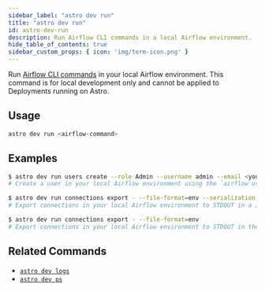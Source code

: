 ```yaml
---
sidebar_label: "astro dev run"
title: "astro dev run"
id: astro-dev-run
description: Run Airflow CLI commands in a local Airflow environment.
hide_table_of_contents: true
sidebar_custom_props: { icon: 'img/term-icon.png' }
---
```


Run [Airflow CLI commands](https://airflow.apache.org/docs/apache-airflow/stable/cli-and-env-variables-ref.html) in your local Airflow environment. This command is for local development only and cannot be applied to Deployments running on Astro.

## Usage

```sh
astro dev run <airflow-command>
```

## Examples

```sh
$ astro dev run users create --role Admin --username admin --email <your-email-address> --firstname <your-first-name> --lastname <your-last-name> --password admin
# Create a user in your local Airflow environment using the `airflow user create` Airflow CLI command

$ astro dev run connections export - --file-format=env --serialization-format=json
# Export connections in your local Airflow environment to STDOUT in a JSON format 

$ astro dev run connections export - --file-format=env
# Export connections in your local Airflow environment to STDOUT in the default URI format
```

## Related Commands

- [`astro dev logs`](cli/astro-dev-logs.md)
- [`astro dev ps`](cli/astro-dev-ps.md)
